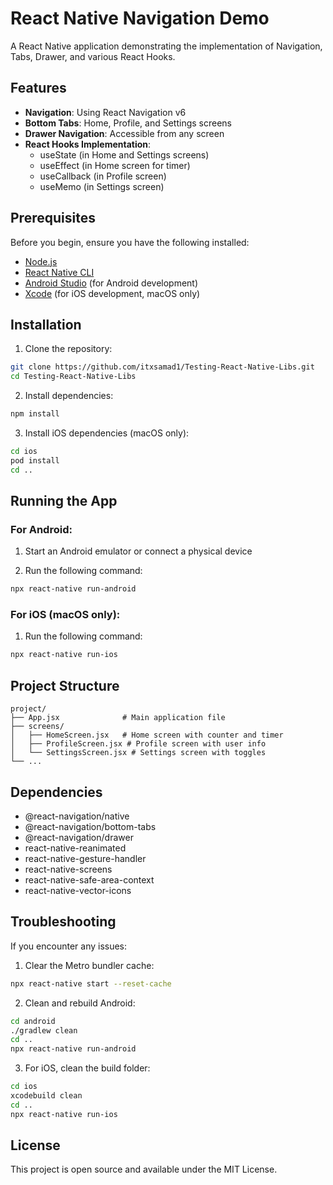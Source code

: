 # React Native Navigation Demo

A React Native application demonstrating the implementation of Navigation, Tabs, Drawer, and various React Hooks.

## Features

- **Navigation**: Using React Navigation v6
- **Bottom Tabs**: Home, Profile, and Settings screens
- **Drawer Navigation**: Accessible from any screen
- **React Hooks Implementation**:
  - useState (in Home and Settings screens)
  - useEffect (in Home screen for timer)
  - useCallback (in Profile screen)
  - useMemo (in Settings screen)

## Prerequisites

Before you begin, ensure you have the following installed:
- [Node.js](https://nodejs.org/)
- [React Native CLI](https://reactnative.dev/docs/environment-setup)
- [Android Studio](https://developer.android.com/studio) (for Android development)
- [Xcode](https://developer.apple.com/xcode/) (for iOS development, macOS only)

## Installation

1. Clone the repository:
```bash
git clone https://github.com/itxsamad1/Testing-React-Native-Libs.git
cd Testing-React-Native-Libs
```

2. Install dependencies:
```bash
npm install
```

3. Install iOS dependencies (macOS only):
```bash
cd ios
pod install
cd ..
```

## Running the App

### For Android:

1. Start an Android emulator or connect a physical device

2. Run the following command:
```bash
npx react-native run-android
```

### For iOS (macOS only):

1. Run the following command:
```bash
npx react-native run-ios
```

## Project Structure

```
project/
├── App.jsx              # Main application file
├── screens/
│   ├── HomeScreen.jsx   # Home screen with counter and timer
│   ├── ProfileScreen.jsx # Profile screen with user info
│   └── SettingsScreen.jsx # Settings screen with toggles
└── ...
```

## Dependencies

- @react-navigation/native
- @react-navigation/bottom-tabs
- @react-navigation/drawer
- react-native-reanimated
- react-native-gesture-handler
- react-native-screens
- react-native-safe-area-context
- react-native-vector-icons

## Troubleshooting

If you encounter any issues:

1. Clear the Metro bundler cache:
```bash
npx react-native start --reset-cache
```

2. Clean and rebuild Android:
```bash
cd android
./gradlew clean
cd ..
npx react-native run-android
```

3. For iOS, clean the build folder:
```bash
cd ios
xcodebuild clean
cd ..
npx react-native run-ios
```

## License

This project is open source and available under the MIT License.
